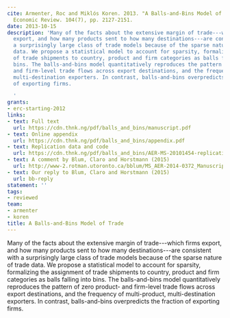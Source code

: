 ```yaml
---
cite: Armenter, Roc and Miklós Koren. 2013. "A Balls-and-Bins Model of Trade" American
  Economic Review. 104(7), pp. 2127-2151.
date: 2013-10-15
description: 'Many of the facts about the extensive margin of trade---which firms
  export, and how many products sent to how many destinations---are consistent with
  a surprisingly large class of trade models because of the sparse nature of trade
  data. We propose a statistical model to account for sparsity, formalizing the assignment
  of trade shipments to country, product and firm categories as balls falling into
  bins. The balls-and-bins model quantitatively reproduces the pattern of zero product-
  and firm-level trade flows across export destinations, and the frequency of multi-product,
  multi-destination exporters. In contrast, balls-and-bins overpredicts the fraction
  of exporting firms.

  '
grants:
- erc-starting-2012
links:
- text: Full text
  url: https://cdn.thnk.ng/pdf/balls_and_bins/manuscript.pdf
- text: Online appendix
  url: https://cdn.thnk.ng/pdf/balls_and_bins/appendix.pdf
- text: Replication data and code
  url: https://cdn.thnk.ng/pdf/balls_and_bins/AER-MS-20101454-replication.zip
- text: A comment by Blum, Claro and Horstmann (2015)
  url: http://www-2.rotman.utoronto.ca/bblum/MS_AER-2014-0372_Manuscript_Final_Version.pdf
- text: Our reply to Blum, Claro and Horstmann (2015)
  url: bb-reply
statement: ''
tags:
- reviewed
team:
- armenter
- koren
title: A Balls-and-Bins Model of Trade
---
```

Many of the facts about the extensive margin of trade---which firms export, and how many products sent to how many destinations---are consistent with a surprisingly large class of trade models because of the sparse nature of trade data. We propose a statistical model to account for sparsity, formalizing the assignment of trade shipments to country, product and firm categories as balls falling into bins. The balls-and-bins model quantitatively reproduces the pattern of zero product- and firm-level trade flows across export destinations, and the frequency of multi-product, multi-destination exporters. In contrast, balls-and-bins overpredicts the fraction of exporting firms.

